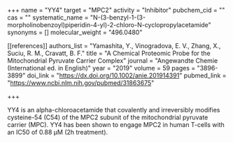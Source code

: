 +++
name = "YY4"
target = "MPC2"
activity = "Inhibitor"
pubchem_cid = ""
cas = ""
systematic_name = "N-(3-benzyl-1-(3-morpholinobenzoyl)piperidin-4-yl)-2-chloro-N-cyclopropylacetamide"
synonyms = []
molecular_weight = "496.0480"


[[references]]
authors_list = "Yamashita, Y., Vinogradova, E. V., Zhang, X., Suciu, R. M., Cravatt, B. F."
title = "A Chemical Proteomic Probe for the Mitochondrial Pyruvate Carrier Complex"
journal = "Angewandte Chemie (International ed. in English)"
year = "2019"
volume = 59
pages = "3896-3899"
doi_link = "https://dx.doi.org/10.1002/anie.201914391"
pubmed_link = "https://www.ncbi.nlm.nih.gov/pubmed/31863675"

+++

YY4 is an alpha-chloroacetamide that covalently and irreversibly modifies cysteine-54 (C54) of the MPC2 subunit of the mitochondrial pyruvate carrier (MPC). YY4 has been shown to engage MPC2 in human T-cells with an IC50 of 0.88 μM (2h treatment).
